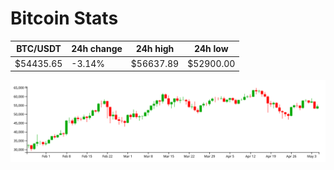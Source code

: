 # Bitcoin Stats

BTC/USDT|24h change|24h high|24h low|
|---|---|---|---|
|$54435.65|-3.14%|$56637.89|$52900.00|

<img src="./chart.svg">

